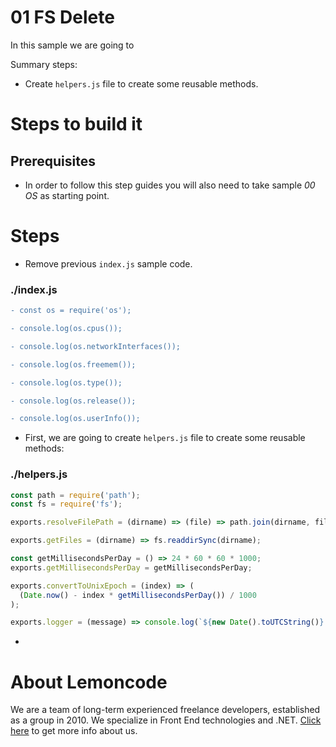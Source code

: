 # 01 FS Delete

In this sample we are going to

Summary steps:

- Create `helpers.js` file to create some reusable methods.

# Steps to build it

## Prerequisites

- In order to follow this step guides you will also need to take sample _00 OS_ as starting point.

# Steps

- Remove previous `index.js` sample code.

### ./index.js

```diff
- const os = require('os');

- console.log(os.cpus());

- console.log(os.networkInterfaces());

- console.log(os.freemem());

- console.log(os.type());

- console.log(os.release());

- console.log(os.userInfo());

```

- First, we are going to create `helpers.js` file to create some reusable methods:

### ./helpers.js

```javascript
const path = require('path');
const fs = require('fs');

exports.resolveFilePath = (dirname) => (file) => path.join(dirname, file);

exports.getFiles = (dirname) => fs.readdirSync(dirname);

const getMillisecondsPerDay = () => 24 * 60 * 60 * 1000;
exports.getMillisecondsPerDay = getMillisecondsPerDay;

exports.convertToUnixEpoch = (index) => (
  (Date.now() - index * getMillisecondsPerDay()) / 1000
);

exports.logger = (message) => console.log(`${new Date().toUTCString()}: ${message}`);

```

-

# About Lemoncode

We are a team of long-term experienced freelance developers, established as a group in 2010.
We specialize in Front End technologies and .NET. [Click here](http://lemoncode.net/services/en/#en-home) to get more info about us.
